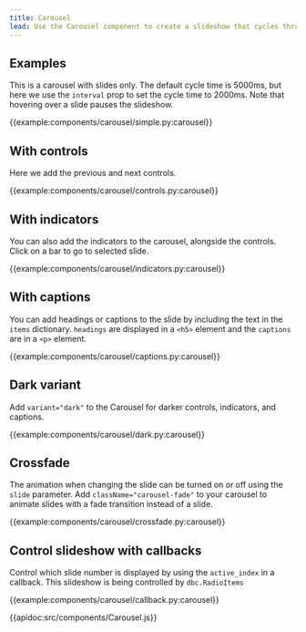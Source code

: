 ```yaml
---
title: Carousel
lead: Use the Carousel component to create a slideshow that cycles through a series of content.
---
```


## Examples

This is a carousel with slides only.  The default cycle time is 5000ms, but here we use the `interval` prop to set the cycle time to 2000ms. Note that hovering over a slide pauses the slideshow.

{{example:components/carousel/simple.py:carousel}}


## With controls

Here we add the previous and next controls.

{{example:components/carousel/controls.py:carousel}}


## With indicators

You can also add the indicators to the carousel, alongside the controls.  Click on a bar to go to selected slide.

{{example:components/carousel/indicators.py:carousel}}

## With captions

You can add headings or captions to the slide by including the text in the `items` dictionary.  `headings` are displayed in a `<h5>` element and the `captions` are in a `<p>` element.

{{example:components/carousel/captions.py:carousel}}


## Dark variant

Add `variant="dark"` to the Carousel for darker controls, indicators, and captions.

{{example:components/carousel/dark.py:carousel}}

## Crossfade

The animation when changing the slide can be turned on or off using the `slide` parameter.
Add `className="carousel-fade"` to your carousel to animate slides with a fade transition instead of a slide.

{{example:components/carousel/crossfade.py:carousel}}

## Control slideshow with callbacks

Control which slide number is displayed by using the `active_index` in a callback. This slideshow is being controlled by `dbc.RadioItems`

{{example:components/carousel/callback.py:carousel}}

{{apidoc:src/components/Carousel.js}}
